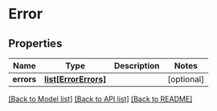 # Error

## Properties
Name | Type | Description | Notes
------------ | ------------- | ------------- | -------------
**errors** | [**list[ErrorErrors]**](ErrorErrors.md) |  | [optional] 

[[Back to Model list]](../README.md#documentation-for-models) [[Back to API list]](../README.md#documentation-for-api-endpoints) [[Back to README]](../README.md)

